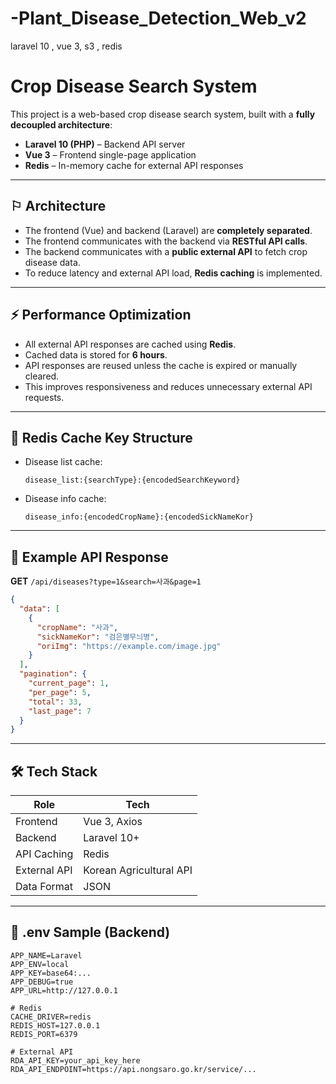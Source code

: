 # -Plant_Disease_Detection_Web_v2

laravel 10 , vue 3, s3 , redis

# Crop Disease Search System

This project is a web-based crop disease search system, built with a **fully decoupled architecture**:

* **Laravel 10 (PHP)** – Backend API server
* **Vue 3** – Frontend single-page application
* **Redis** – In-memory cache for external API responses

---

## ⚐ Architecture

* The frontend (Vue) and backend (Laravel) are **completely separated**.
* The frontend communicates with the backend via **RESTful API calls**.
* The backend communicates with a **public external API** to fetch crop disease data.
* To reduce latency and external API load, **Redis caching** is implemented.

---

## ⚡ Performance Optimization

* All external API responses are cached using **Redis**.
* Cached data is stored for **6 hours**.
* API responses are reused unless the cache is expired or manually cleared.
* This improves responsiveness and reduces unnecessary external API requests.

---

## 🤩 Redis Cache Key Structure

* Disease list cache:

  ```
  disease_list:{searchType}:{encodedSearchKeyword}
  ```

* Disease info cache:

  ```
  disease_info:{encodedCropName}:{encodedSickNameKor}
  ```

---

## 🥺 Example API Response

**GET** `/api/diseases?type=1&search=사과&page=1`

```json
{
  "data": [
    {
      "cropName": "사과",
      "sickNameKor": "검은별무늬병",
      "oriImg": "https://example.com/image.jpg"
    }
  ],
  "pagination": {
    "current_page": 1,
    "per_page": 5,
    "total": 33,
    "last_page": 7
  }
}
```

---

## 🛠 Tech Stack

| Role         | Tech                    |
| ------------ | ----------------------- |
| Frontend     | Vue 3, Axios            |
| Backend      | Laravel 10+             |
| API Caching  | Redis                   |
| External API | Korean Agricultural API |
| Data Format  | JSON                    |

---

## 🔧 .env Sample (Backend)

```env
APP_NAME=Laravel
APP_ENV=local
APP_KEY=base64:...
APP_DEBUG=true
APP_URL=http://127.0.0.1

# Redis
CACHE_DRIVER=redis
REDIS_HOST=127.0.0.1
REDIS_PORT=6379

# External API
RDA_API_KEY=your_api_key_here
RDA_API_ENDPOINT=https://api.nongsaro.go.kr/service/...
```
